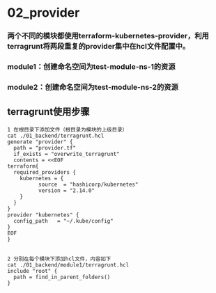 # 02_provider
### 两个不同的模块都使用terraform-kubernetes-provider，利用terragrunt将两段重复的provider集中在hcl文件配置中。

### module1：创建命名空间为test-module-ns-1的资源
### module2：创建命名空间为test-module-ns-2的资源

## terragrunt使用步骤
```
1 在根目录下添加文件（根目录为模块的上级目录）
cat ./01_backend/terragrunt.hcl
generate "provider" {
  path = "provider.tf"
  if_exists = "overwrite_terragrunt"
  contents = <<EOF
terraform{
  required_providers {
    kubernetes = {
          source  = "hashicorp/kubernetes"
          version = "2.14.0"
    }
  }
}
provider "kubernetes" {
  config_path   = "~/.kube/config"
}
EOF
}


2 分别在每个模块下添加hcl文件，内容如下
cat ./01_backend/module1/terragrunt.hcl
include "root" {
  path = find_in_parent_folders()
}
```